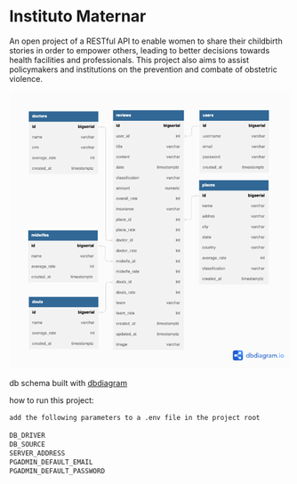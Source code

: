 
# Instituto Maternar

An open project of a RESTful API to enable women to share their childbirth stories in order to empower others, leading to better decisions towards health facilities and professionals. This project also aims to assist policymakers and institutions on the prevention and combate of obstetric violence.   

![Alt text](institutomaternar.png "database schema")

db schema built with [dbdiagram](https://dbdiagram.io/home) 


how to run this project: 

```
add the following parameters to a .env file in the project root

DB_DRIVER
DB_SOURCE
SERVER_ADDRESS
PGADMIN_DEFAULT_EMAIL
PGADMIN_DEFAULT_PASSWORD
```
